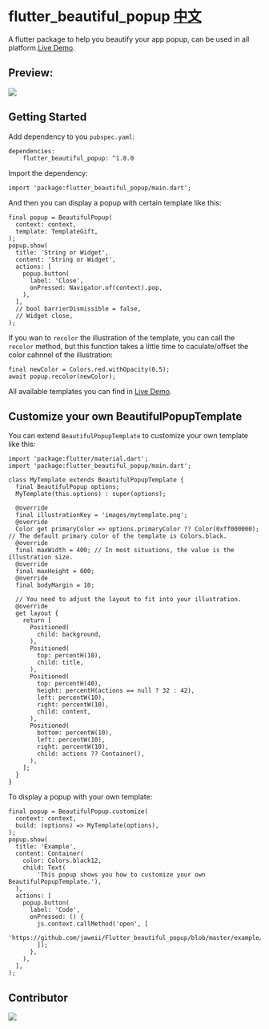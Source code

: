 # flutter_beautiful_popup [中文](https://github.com/jaweii/Flutter_beautiful_popup/blob/master/README_CN.md)

A flutter package to help you beautify your app popup, can be used in all platform.[Live Demo](https://jaweii.github.io/Flutter_beautiful_popup/example/build/web/#/).

## Preview:

<img src="https://raw.githubusercontent.com/jaweii/Flutter_beautiful_popup/master/example/images/show.gif" style="max-height: 600px;">

## Getting Started

Add dependency to you `pubspec.yaml`:

```
dependencies:
    flutter_beautiful_popup: ^1.8.0
```

Import the dependency:

```
import 'package:flutter_beautiful_popup/main.dart';
```

And then you can display a popup with certain template like this:

```
final popup = BeautifulPopup(
  context: context,
  template: TemplateGift,
);
popup.show(
  title: 'String or Widget',
  content: 'String or Widget',
  actions: [
    popup.button(
      label: 'Close',
      onPressed: Navigator.of(context).pop,
    ),
  ],
  // bool barrierDismissible = false,
  // Widget close,
);
```

If you wan to `recolor` the illustration of the template, you can call the `recolor` method, but this function takes a little time to caculate/offset the color cahnnel of the illustration:

```
final newColor = Colors.red.withOpacity(0.5);
await popup.recolor(newColor);
```

All available templates you can find in [Live Demo](https://jaweii.github.io/Flutter_beautiful_popup/example/build/web/#/).

## Customize your own BeautifulPopupTemplate

You can extend `BeautifulPopupTemplate` to customize your own template like this:

```
import 'package:flutter/material.dart';
import 'package:flutter_beautiful_popup/main.dart';

class MyTemplate extends BeautifulPopupTemplate {
  final BeautifulPopup options;
  MyTemplate(this.options) : super(options);

  @override
  final illustrationKey = 'images/mytemplate.png';
  @override
  Color get primaryColor => options.primaryColor ?? Color(0xff000000); // The default primary color of the template is Colors.black.
  @override
  final maxWidth = 400; // In most situations, the value is the illustration size.
  @override
  final maxHeight = 600;
  @override
  final bodyMargin = 10;

  // You need to adjust the layout to fit into your illustration.
  @override
  get layout {
    return [
      Positioned(
        child: background,
      ),
      Positioned(
        top: percentH(10),
        child: title,
      ),
      Positioned(
        top: percentH(40),
        height: percentH(actions == null ? 32 : 42),
        left: percentW(10),
        right: percentW(10),
        child: content,
      ),
      Positioned(
        bottom: percentW(10),
        left: percentW(10),
        right: percentW(10),
        child: actions ?? Container(),
      ),
    ];
  }
}
```

To display a popup with your own template:

```
final popup = BeautifulPopup.customize(
  context: context,
  build: (options) => MyTemplate(options),
);
popup.show(
  title: 'Example',
  content: Container(
    color: Colors.black12,
    child: Text(
        'This popup shows you how to customize your own BeautifulPopupTemplate.'),
  ),
  actions: [
    popup.button(
      label: 'Code',
      onPressed: () {
        js.context.callMethod('open', [
          'https://github.com/jaweii/Flutter_beautiful_popup/blob/master/example/lib/MyTemplate.dart'
        ]);
      },
    ),
  ],
);
```

## Contributor

<a href="https://github.com/jaweii/Flutter_beautiful_popup/graphs/contributors">
  <img src="https://contrib.rocks/image?repo=jaweii/Flutter_beautiful_popup" />
</a>
